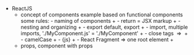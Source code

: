 - ReactJS 
    - concept of components example based on functional components
        some rules: 
            - naming of components +
            - return = JSX markup +
            - nesting and organizing +
            - export default, export  +
            - import, multiple imports, './MyComponent.js' = './MyComponent' +
            - close tags <img> => <img /> +
            - camelCase +
            - {js} +
            - React Fragment => one root element +
    - props, component with props 